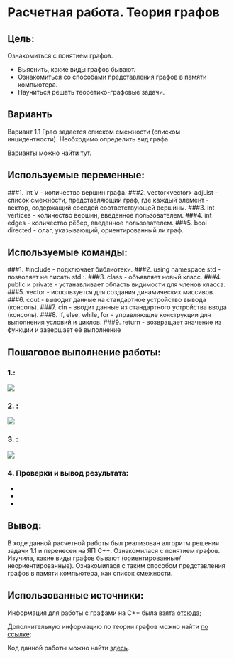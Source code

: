 # Расчетная работа. Теория графов
## Цель:
 Ознакомиться с понятием графов.
- Выяснить, какие виды графов бывают.
- Ознакомиться со способами представления графов в памяти компьютера.
- Научиться решать теоретико-графовые задачи.

## Варианть
Вариант 1.1 Граф задается списком смежности (списком инцидентности). Необходимо определить вид графа.

Варианты можно найти [тут](https://drive.google.com/file/d/1-rSQZex8jW-2DlY2kko18gU1oUAtEGHl/view).

## Используемые переменные:
###1. int V - количество вершин графа.
###2. vector<vector<int>> adjList - список смежности, представляющий граф, где каждый элемент - вектор, содержащий соседей соответствующей вершины.
###3. int vertices - количество вершин, введенное пользователем.
###4. int edges - количество рёбер, введенное пользователем.
###5. bool directed - флаг, указывающий, ориентированный ли граф.

## Используемые команды:
###1. #include - подключает библиотеки.
###2. using namespace std - позволяет не писать std::.
###3. class - объявляет новый класс.
###4. public и private - устанавливает область видимости для членов класса.
###5. vector - используется для создания динамических массивов.
###6. cout - выводит данные на стандартное устройство вывода (консоль).
###7. cin - вводит данные из стандартного устройства ввода (консоль).
###8. if, else, while, for - управляющие конструкции для выполнения условий и циклов.
###9. return - возвращает значение из функции и завершает её выполнение


## Пошаговое выполнение работы:

### 1.:

![](./)

### 2. :


![](./)


### 3. :


![](./)

### 4. Проверки и вывод результата:

* 
* 
*

## Вывод:

В ходе данной расчетной работы был реализован алгоритм решения задачи 1.1 и перенесен на ЯП C++.
Ознакомилася с понятием графов.
Изучила, какие виды графов бывают (ориентированные/неориентированные).
Ознакомилася с таким способом представления графов в памяти компьютера, как список смежности.


## Использованные источники:

Информация для работы с графами на C++ была взята [отсюда](https://brestprog.by/topics/);

Дополнительную информацию по теории графов можно найти [по ссылке](https://habr.com/ru/companies/otus/articles/568026/);

Код данной работы можно найти [здесь]().
